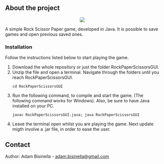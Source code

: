 ## About the project
<p align="center">
  <img src="https://github.com/andeteika/MorraCinese/blob/main/screenshot.png">
</p>
A simple Rock Scissor Paper game, developed in Java. It is possible to save games and open previous saved ones.

### Installation
Follow the instructions listed below to start playing the game.
1. Download the whole repository or just the folder RockPaperScissorsGUI.
2. Unzip the file and open a terminal. Navigate through the folders until you reach RockPaperScissorsGUI.
   ```
   cd RockPaperScissorsGUI
   ```
3. Run the following command, to compile and start the game. (The following command works for Windows). Also, be sure to have Java installed on your PC.
   ```
   javac RockPaperScissorsGUI.java; java RockPaperScissorsGUI
   ```
4. Leave the terminal open whilst you are playing the game. Next update migth involve a .jar file, in order to ease the user.

## Contact
Author: Adam Bisinella - adam.bisinella@gmail.com
